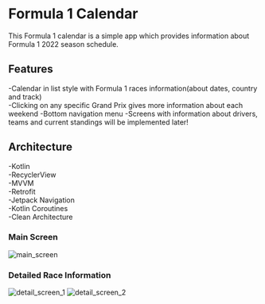 # Formula 1 Calendar
This Formula 1 calendar is a simple app which provides information about Formula 1 2022 season schedule.

## Features
-Calendar in list style with Formula 1 races information(about dates, country and track)  
-Clicking on any specific Grand Prix gives more information about each weekend
-Bottom navigation menu
-Screens with information about drivers, teams and current standings will be implemented later!

## Architecture
-Kotlin  
-RecyclerView  
-MVVM  
-Retrofit  
-Jetpack Navigation  
-Kotlin Coroutines  
-Clean Architecture  

### Main Screen
![main_screen](https://user-images.githubusercontent.com/80196043/166299428-7dd325ea-1f3b-4e56-b9b9-d2d4b1f84c0a.png)
### Detailed Race Information
![detail_screen_1](https://user-images.githubusercontent.com/80196043/166299337-0c3bcdc0-3aa9-4871-b8c3-7c152ff60309.png)
![detail_screen_2](https://user-images.githubusercontent.com/80196043/166299394-a1e095d7-e0a6-48b7-b83e-9d9cf41330ab.png)




